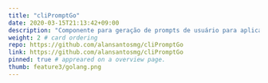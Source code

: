```yaml
---
title: "cliPromptGo"
date: 2020-03-15T21:13:42+09:00
description: "Componente para geração de prompts de usuário para aplicações CLI's (client Line Interfaces)"
weight: 2 # card ordering
repo: https://github.com/alansantosmg/cliPromptGo
link: https://github.com/alansantosmg/cliPromptGo
pinned: true # appreared on a overview page.
thumb: feature3/golang.png
---
```

